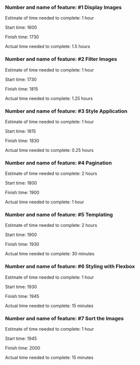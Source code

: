 ### Number and name of feature: #1 Display Images

Estimate of time needed to complete: 1 hour

Start time: 1600

Finish time: 1730

Actual time needed to complete: 1.5 hours


### Number and name of feature: #2 Filter Images

Estimate of time needed to complete: 1 hour

Start time: 1730

Finish time: 1815

Actual time needed to complete: 1.25 hours


### Number and name of feature: #3 Style Application

Estimate of time needed to complete: 1 hour

Start time: 1815

Finish time: 1830

Actual time needed to complete: 0.25 hours


### Number and name of feature: #4 Pagination

Estimate of time needed to complete: 2 hours

Start time: 1800

Finish time: 1900

Actual time needed to complete: 1 hour


### Number and name of feature: #5 Templating

Estimate of time needed to complete: 2 hours

Start time: 1900

Finish time: 1930

Actual time needed to complete: 30 minutes


### Number and name of feature: #6 Styling with Flexbox

Estimate of time needed to complete: 1 hour

Start time: 1930

Finish time: 1945

Actual time needed to complete: 15 minutes



### Number and name of feature: #7 Sort the Images

Estimate of time needed to complete: 1 hour

Start time: 1945

Finish time: 2000

Actual time needed to complete: 15 minutes